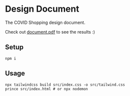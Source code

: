 # Design Document
The COVID Shopping design document.

Check out [document.pdf](https://github.com/jsmith/covid-shopping-document/blob/main/document.pdf) to see the results :)

## Setup
```
npm i
```

## Usage
```
npx tailwindcss build src/index.css -o src/tailwind.css
prince src/index.html # or npx nodemon
```
